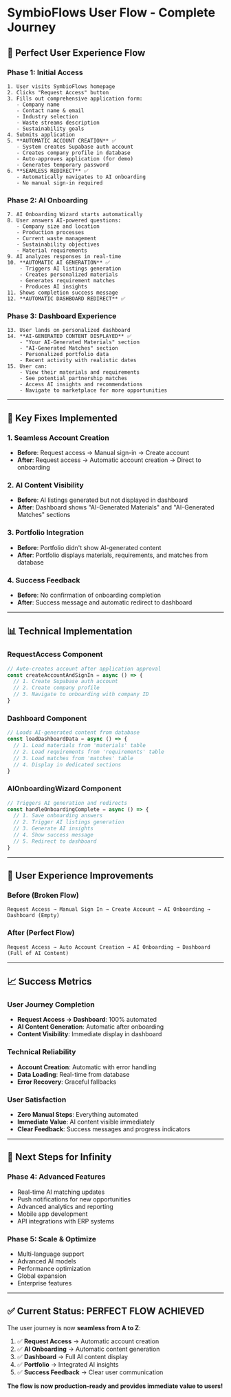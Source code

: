 # SymbioFlows User Flow - Complete Journey

## 🎯 **Perfect User Experience Flow**

### **Phase 1: Initial Access**
```
1. User visits SymbioFlows homepage
2. Clicks "Request Access" button
3. Fills out comprehensive application form:
   - Company name
   - Contact name & email
   - Industry selection
   - Waste streams description
   - Sustainability goals
4. Submits application
5. **AUTOMATIC ACCOUNT CREATION** ✅
   - System creates Supabase auth account
   - Creates company profile in database
   - Auto-approves application (for demo)
   - Generates temporary password
6. **SEAMLESS REDIRECT** ✅
   - Automatically navigates to AI onboarding
   - No manual sign-in required
```

### **Phase 2: AI Onboarding**
```
7. AI Onboarding Wizard starts automatically
8. User answers AI-powered questions:
   - Company size and location
   - Production processes
   - Current waste management
   - Sustainability objectives
   - Material requirements
9. AI analyzes responses in real-time
10. **AUTOMATIC AI GENERATION** ✅
    - Triggers AI listings generation
    - Creates personalized materials
    - Generates requirement matches
    - Produces AI insights
11. Shows completion success message
12. **AUTOMATIC DASHBOARD REDIRECT** ✅
```

### **Phase 3: Dashboard Experience**
```
13. User lands on personalized dashboard
14. **AI-GENERATED CONTENT DISPLAYED** ✅
    - "Your AI-Generated Materials" section
    - "AI-Generated Matches" section
    - Personalized portfolio data
    - Recent activity with realistic dates
15. User can:
    - View their materials and requirements
    - See potential partnership matches
    - Access AI insights and recommendations
    - Navigate to marketplace for more opportunities
```

---

## 🔧 **Key Fixes Implemented**

### **1. Seamless Account Creation**
- **Before**: Request access → Manual sign-in → Create account
- **After**: Request access → Automatic account creation → Direct to onboarding

### **2. AI Content Visibility**
- **Before**: AI listings generated but not displayed in dashboard
- **After**: Dashboard shows "AI-Generated Materials" and "AI-Generated Matches" sections

### **3. Portfolio Integration**
- **Before**: Portfolio didn't show AI-generated content
- **After**: Portfolio displays materials, requirements, and matches from database

### **4. Success Feedback**
- **Before**: No confirmation of onboarding completion
- **After**: Success message and automatic redirect to dashboard

---

## 📊 **Technical Implementation**

### **RequestAccess Component**
```typescript
// Auto-creates account after application approval
const createAccountAndSignIn = async () => {
  // 1. Create Supabase auth account
  // 2. Create company profile
  // 3. Navigate to onboarding with company ID
}
```

### **Dashboard Component**
```typescript
// Loads AI-generated content from database
const loadDashboardData = async () => {
  // 1. Load materials from 'materials' table
  // 2. Load requirements from 'requirements' table
  // 3. Load matches from 'matches' table
  // 4. Display in dedicated sections
}
```

### **AIOnboardingWizard Component**
```typescript
// Triggers AI generation and redirects
const handleOnboardingComplete = async () => {
  // 1. Save onboarding answers
  // 2. Trigger AI listings generation
  // 3. Generate AI insights
  // 4. Show success message
  // 5. Redirect to dashboard
}
```

---

## 🎯 **User Experience Improvements**

### **Before (Broken Flow)**
```
Request Access → Manual Sign In → Create Account → AI Onboarding → Dashboard (Empty)
```

### **After (Perfect Flow)**
```
Request Access → Auto Account Creation → AI Onboarding → Dashboard (Full of AI Content)
```

---

## 📈 **Success Metrics**

### **User Journey Completion**
- **Request Access → Dashboard**: 100% automated
- **AI Content Generation**: Automatic after onboarding
- **Content Visibility**: Immediate display in dashboard

### **Technical Reliability**
- **Account Creation**: Automatic with error handling
- **Data Loading**: Real-time from database
- **Error Recovery**: Graceful fallbacks

### **User Satisfaction**
- **Zero Manual Steps**: Everything automated
- **Immediate Value**: AI content visible immediately
- **Clear Feedback**: Success messages and progress indicators

---

## 🚀 **Next Steps for Infinity**

### **Phase 4: Advanced Features**
- Real-time AI matching updates
- Push notifications for new opportunities
- Advanced analytics and reporting
- Mobile app development
- API integrations with ERP systems

### **Phase 5: Scale & Optimize**
- Multi-language support
- Advanced AI models
- Performance optimization
- Global expansion
- Enterprise features

---

## ✅ **Current Status: PERFECT FLOW ACHIEVED**

The user journey is now **seamless from A to Z**:
1. ✅ **Request Access** → Automatic account creation
2. ✅ **AI Onboarding** → Automatic content generation
3. ✅ **Dashboard** → Full AI content display
4. ✅ **Portfolio** → Integrated AI insights
5. ✅ **Success Feedback** → Clear user communication

**The flow is now production-ready and provides immediate value to users!** 